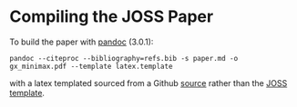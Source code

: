 # Compiling the JOSS Paper

To build the paper with [pandoc](https://pandoc.org/installing.html) (3.0.1):

```shell
pandoc --citeproc --bibliography=refs.bib -s paper.md -o gx_minimax.pdf --template latex.template
```

with a latex templated sourced from a Github [source]( https://github.com/Wandmalfarbe/pandoc-latex-template/blob/master/eisvogel.tex)
rather than the [JOSS template](https://github.com/sigsep/open-unmix-paper-joss/blob/master/latex.template).
